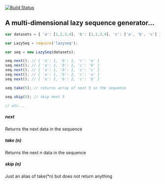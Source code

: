 [![Build Status](https://travis-ci.org/lovebear/lazyseq.png)](https://travis-ci.org/lovebear/lazyseq)

## A multi-dimensional lazy sequence generator...

```js
var datasets = { 'a': [1,2,3,4], 'b': [1,2,3,4], 'c': ['a', 'b', 'c'] };

var LazySeq = require('lazyseq');

var seq = new LazySeq(datasets);

seq.next(); // { 'a': 1, 'b': 1, 'c': 'a' }
seq.next(); // { 'a': 1, 'b': 1, 'c': 'b' }
seq.next(); // { 'a': 1, 'b': 1, 'c': 'c' }
seq.next(); // { 'a': 1, 'b': 2, 'c': 'a' }
seq.next(); // { 'a': 1, 'b': 2, 'c': 'b' }

seq.take(5); // returns array of next 5 in the sequence

seq.skip(5); // skip next 5

// etc...

```

##### next

Returns the next data in the sequence

##### take (*n*)

Returns the next *n* data in the sequence

##### skip (*n*)

Just an alias of take(*n) but does not return anything

